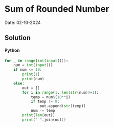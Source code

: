 
# Sum of Rounded Number

Date: 02-10-2024

## Solution
#### Python
```python
for _ in range(int(input())):
    num = int(input())
    if num <= 10:
        print(1)
        print(num)
    else:
        out = []
        for i in range(1, len(str(num))+1):
            temp = num%(10**i)
            if temp != 0:
                out.append(str(temp))
            num -= temp
        print(len(out))
        print(" ".join(out))
```
        